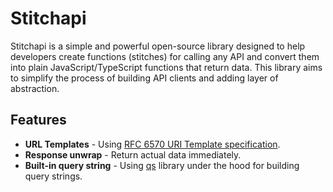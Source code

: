 # Stitchapi

Stitchapi is a simple and powerful open-source library designed to help developers create functions (stitches) for calling any API and convert them into plain JavaScript/TypeScript functions that return data. This library aims to simplify the process of building API clients and adding layer of abstraction.

## Features

- **URL Templates** - Using [RFC 6570 URI Template specification](https://datatracker.ietf.org/doc/html/rfc6570).
- **Response unwrap** - Return actual data immediately.
- **Built-in query string** - Using [qs](https://www.npmjs.com/package/qs) library under the hood for building query strings.
